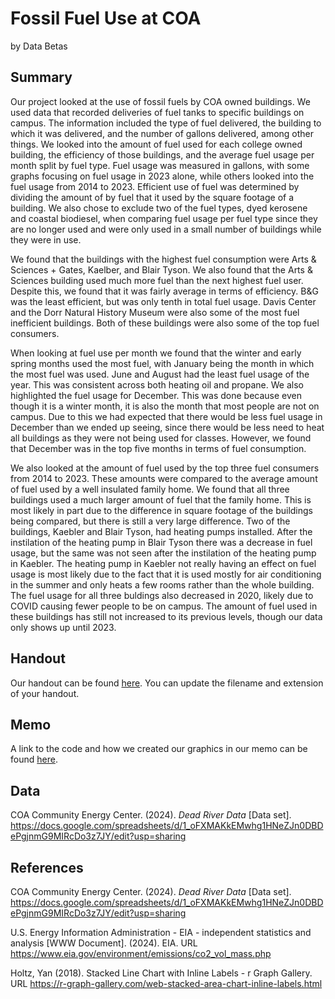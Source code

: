 Fossil Fuel Use at COA
================
by Data Betas

## Summary

Our project looked at the use of fossil fuels by COA owned buildings. We used data that recorded deliveries of fuel tanks to specific buildings on campus. The information included the type of fuel delivered, the building to which it was delivered, and the number of gallons delivered, among other things. We
looked into the amount of fuel used for each college owned building, the efficiency of those buildings, and the average fuel usage per month split by fuel type. Fuel usage was measured in gallons, with some graphs focusing on fuel usage in 2023 alone, while others looked into the fuel usage from 2014 to 2023.
Efficient use of fuel was determined by dividing the amount of by fuel that it used by the square footage of a building. We also chose to exclude two of the fuel types, dyed kerosene and coastal biodiesel,
when comparing fuel usage per fuel type since they are no longer used and were only used in a small
number of buildings while they were in use.

We found that the buildings with the highest fuel consumption were Arts & Sciences + Gates, Kaelber, 
and Blair Tyson. We also found that the Arts & Sciences building used much more fuel than the next highest fuel user. Despite this, we found that it was fairly average in terms of efficiency.
B&G was the least efficient, but was only tenth in total fuel usage. Davis Center
and the Dorr Natural History Museum were also some of the most fuel inefficient buildings. Both of these
buildings were also some of the top fuel consumers.

When looking at fuel use per month we found that the winter and early spring months used the most fuel, with January being the month in which the most fuel was used. June and August had the least fuel usage of
the year. This was consistent across both heating oil and propane. We also highlighted the fuel usage for 
December. This was done because even though it is a winter month, it is also the month that most people are
not on campus. Due to this we had expected that there would be less fuel usage in December than we ended up
seeing, since there would be less need to heat all buildings as they were not being used for classes. However,
we found that December was in the top five months in terms of fuel consumption.

We also looked at the amount of fuel used by the top three fuel consumers from 2014 to 2023. These amounts were
compared to the average amount of fuel used by a well insulated family home. We found that all three buildings
used a much larger amount of fuel that the family home. This is most likely in part due to the difference in 
square footage of the buildings being compared, but there is still a very large difference. Two of the buildings,
Kaebler and Blair Tyson, had heating pumps installed. After the instilation of the heating pump in Blair Tyson there
was a decrease in fuel usage, but the same was not seen after the instilation of the heating pump in Kaebler. The
heating pump in Kaebler not really having an effect on fuel usage is most likely due to the fact that it is used mostly
for air conditioning in the summer and only heats a few rooms rather than the whole building. The fuel usage for all 
three buldings also decreased in 2020, likely due to COVID causing fewer people to be on campus. The amount of fuel
used in these buildings has still not increased to its previous levels, though our data only shows up until 2023.

## Handout

Our handout can be found [here](data-betas-handout.pdf). You can update the filename and extension of your handout.

## Memo

A link to the code and how we created our graphics in our memo can be found [here](memo/memo.md).

## Data

COA Community Energy Center. (2024). _Dead River Data_ [Data set]. https://docs.google.com/spreadsheets/d/1_oFXMAKkEMwhg1HNeZJn0DBDePgjnmG9MIRcDo3z7JY/edit?usp=sharing

## References

COA Community Energy Center. (2024). _Dead River Data_ [Data set]. https://docs.google.com/spreadsheets/d/1_oFXMAKkEMwhg1HNeZJn0DBDePgjnmG9MIRcDo3z7JY/edit?usp=sharing

U.S. Energy Information Administration - EIA - independent statistics and analysis [WWW Document]. (2024). EIA. URL https://www.eia.gov/environment/emissions/co2_vol_mass.php 

Holtz, Yan (2018). Stacked Line Chart with Inline Labels - r Graph Gallery.
URL https://r-graph-gallery.com/web-stacked-area-chart-inline-labels.html


